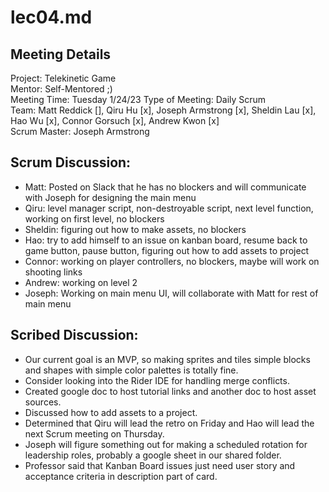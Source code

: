 # lec04.md

## Meeting Details  

Project: Telekinetic Game   
Mentor: Self-Mentored ;)  
Meeting Time: Tuesday 1/24/23 
Type of Meeting: Daily Scrum  
Team: Matt Reddick [], Qiru Hu [x], Joseph Armstrong [x], Sheldin Lau [x], Hao Wu [x], Connor Gorsuch [x], Andrew Kwon [x]  
Scrum Master: Joseph Armstrong  

## Scrum Discussion:

- Matt: Posted on Slack that he has no blockers and will communicate with Joseph for designing the main menu
- Qiru: level manager script, non-destroyable script, next level function, working on first level, no blockers
- Sheldin: figuring out how to make assets, no blockers
- Hao: try to add himself to an issue on kanban board, resume back to game button, pause button, figuring out how to add assets to project
- Connor: working on player controllers, no blockers, maybe will work on shooting links
- Andrew: working on level 2
- Joseph: Working on main menu UI, will collaborate with Matt for rest of main menu

## Scribed Discussion:

- Our current goal is an MVP, so making sprites and tiles simple blocks and shapes with simple color palettes is totally fine.
- Consider looking into the Rider IDE for handling merge conflicts.
- Created google doc to host tutorial links and another doc to host asset sources.
- Discussed how to add assets to a project.
- Determined that Qiru will lead the retro on Friday and Hao will lead the next Scrum meeting on Thursday.
- Joseph will figure something out for making a scheduled rotation for leadership roles, probably a google sheet in our shared folder.
- Professor said that Kanban Board issues just need user story and acceptance criteria in description part of card.